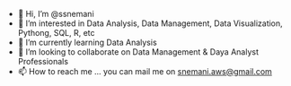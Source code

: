 - 👋 Hi, I’m @ssnemani
- 👀 I’m interested in Data Analysis, Data Management, Data Visualization, Pythong, SQL, R, etc
- 🌱 I’m currently learning Data Analysis
- 💞️ I’m looking to collaborate on Data Management & Daya Analyst Professionals
- 📫 How to reach me ... you can mail me on snemani.aws@gmail.com

<!---
ssnemani/ssnemani is a ✨ special ✨ repository because its `README.md` (this file) appears on your GitHub profile.
You can click the Preview link to take a look at your changes.
--->
